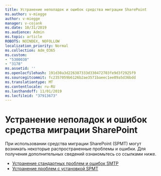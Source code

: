 ```yaml
---
title: Устранение неполадок и ошибок средства миграции SharePoint
ms.author: v-miegge
author: v-miegge
manager: v-cojank
ms.date: 10/31/2019
ms.audience: Admin
ms.topic: article
ROBOTS: NOINDEX, NOFOLLOW
localization_priority: Normal
ms.collection: Adm_O365
ms.custom:
- "5300030"
- "3178"
ms.assetid: ''
ms.openlocfilehash: 191d30a3d226387333d330472703fe9d3f2925f9
ms.sourcegitcommit: fc2357059b6126b2ae3571baeec1ee89a5d36bdd
ms.translationtype: MT
ms.contentlocale: ru-RU
ms.lasthandoff: 11/01/2019
ms.locfileid: "37913673"
---
```

# <a name="troubleshooting-sharepoint-migration-tool-issues-and-errors"></a>Устранение неполадок и ошибок средства миграции SharePoint

При использовании средства миграции SharePoint (SPMT) могут возникать некоторые распространенные проблемы и ошибки. Для получения дополнительных сведений ознакомьтесь со ссылками ниже.

* [Устранение стандартных проблем и ошибок SMTP](https://docs.microsoft.com/sharepointmigration/troubleshooting-common-spmt-issues)
* [Устранение проблем с установкой SPMT](https://docs.microsoft.com/sharepointmigration/spmt-install-issues)